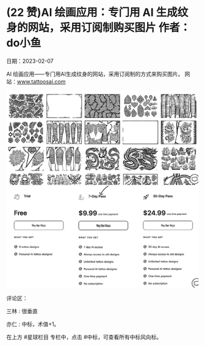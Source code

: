 
# (22 赞)AI 绘画应⽤：专⻔⽤ AI ⽣成纹⾝的⽹站，采⽤订阅制购买图⽚ 作者： do⼩⻥ 

⽇期：2023-02-07 

AI 绘画应⽤⸺专⻔⽤AI⽣成纹⾝的⽹站，采⽤订阅制的⽅式来购买图⽚。 ⽹站：www.tattoosai.com 

![](img/ai-huihua2_116.png) ![](img/ai-huihua2_117.png)

评论区：

三林 : 很垂直 

亦仁 : 中标，术值+1。 

在上⽅ #星球栏⽬ 专栏中，点击 #中标，可查看所有中标⻛向标。 
